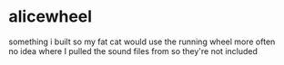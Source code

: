 # alicewheel

something i built so my fat cat would use the running wheel more often  
no idea where I pulled the sound files from so they're not included
